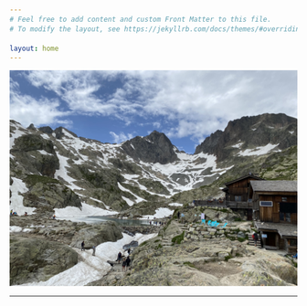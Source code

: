 ```yaml
---
# Feel free to add content and custom Front Matter to this file.
# To modify the layout, see https://jekyllrb.com/docs/themes/#overriding-theme-defaults

layout: home
---
```


![Lac Blanc 2023](/images/lacblanc23.jpeg)  

___________________________________________
